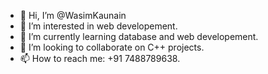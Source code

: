 - 👋 Hi, I’m @WasimKaunain
- 👀 I’m interested in web developement.
- 🌱 I’m currently learning database and web developement.
- 💞️ I’m looking to collaborate on C++ projects.
- 📫 How to reach me: +91 7488789638.

<!----
WasimKaunain/WasimKaunain is a ✨ special ✨ repository because its `README.md` (this file) appears on your GitHub profile.
You can click the Preview link to take a look at your changes
->
